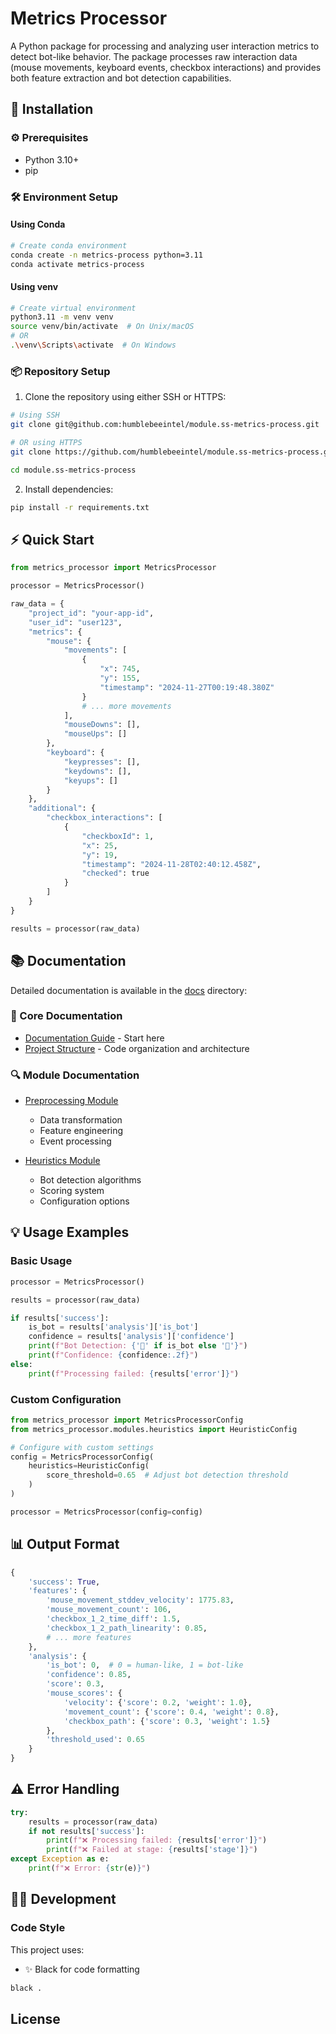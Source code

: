 # Metrics Processor

A Python package for processing and analyzing user interaction metrics to detect bot-like behavior. The package processes raw interaction data (mouse movements, keyboard events, checkbox interactions) and provides both feature extraction and bot detection capabilities.

## 🚀 Installation

### ⚙️ Prerequisites

- Python 3.10+
- pip

### 🛠️ Environment Setup

#### Using Conda

```bash
# Create conda environment
conda create -n metrics-process python=3.11
conda activate metrics-process
```

#### Using venv

```bash
# Create virtual environment
python3.11 -m venv venv
source venv/bin/activate  # On Unix/macOS
# OR
.\venv\Scripts\activate  # On Windows
```

### 📦 Repository Setup

1. Clone the repository using either SSH or HTTPS:

```bash
# Using SSH
git clone git@github.com:humblebeeintel/module.ss-metrics-process.git

# OR using HTTPS
git clone https://github.com/humblebeeintel/module.ss-metrics-process.git

cd module.ss-metrics-process
```

2. Install dependencies:

```bash
pip install -r requirements.txt
```

## ⚡ Quick Start

```python
from metrics_processor import MetricsProcessor

processor = MetricsProcessor()

raw_data = {
    "project_id": "your-app-id",
    "user_id": "user123",
    "metrics": {
        "mouse": {
            "movements": [
                {
                    "x": 745,
                    "y": 155,
                    "timestamp": "2024-11-27T00:19:48.380Z"
                }
                # ... more movements
            ],
            "mouseDowns": [],
            "mouseUps": []
        },
        "keyboard": {
            "keypresses": [],
            "keydowns": [],
            "keyups": []
        }
    },
    "additional": {
        "checkbox_interactions": [
            {
                "checkboxId": 1,
                "x": 25,
                "y": 19,
                "timestamp": "2024-11-28T02:40:12.458Z",
                "checked": true
            }
        ]
    }
}

results = processor(raw_data)
```

## 📚 Documentation

Detailed documentation is available in the [docs](docs) directory:

### 📖 Core Documentation

- [Documentation Guide](docs/README.md) - Start here
- [Project Structure](docs/structure.md) - Code organization and architecture

### 🔍 Module Documentation

- [Preprocessing Module](docs/modules/preprocessing/README.md)
    - Data transformation
    - Feature engineering
    - Event processing

- [Heuristics Module](docs/modules/heuristics/README.md)
    - Bot detection algorithms
    - Scoring system
    - Configuration options

## 💡 Usage Examples

### Basic Usage

```python
processor = MetricsProcessor()

results = processor(raw_data)

if results['success']:
    is_bot = results['analysis']['is_bot']
    confidence = results['analysis']['confidence']
    print(f"Bot Detection: {'🤖' if is_bot else '👤'}")
    print(f"Confidence: {confidence:.2f}")
else:
    print(f"Processing failed: {results['error']}")
```

### Custom Configuration

```python
from metrics_processor import MetricsProcessorConfig
from metrics_processor.modules.heuristics import HeuristicConfig

# Configure with custom settings
config = MetricsProcessorConfig(
    heuristics=HeuristicConfig(
        score_threshold=0.65  # Adjust bot detection threshold
    )
)

processor = MetricsProcessor(config=config)
```

## 📊 Output Format

```python
{
    'success': True,
    'features': {
        'mouse_movement_stddev_velocity': 1775.83,
        'mouse_movement_count': 106,
        'checkbox_1_2_time_diff': 1.5,
        'checkbox_1_2_path_linearity': 0.85,
        # ... more features
    },
    'analysis': {
        'is_bot': 0,  # 0 = human-like, 1 = bot-like
        'confidence': 0.85,
        'score': 0.3,
        'mouse_scores': {
            'velocity': {'score': 0.2, 'weight': 1.0},
            'movement_count': {'score': 0.4, 'weight': 0.8},
            'checkbox_path': {'score': 0.3, 'weight': 1.5}
        },
        'threshold_used': 0.65
    }
}
```

## ⚠️ Error Handling

```python
try:
    results = processor(raw_data)
    if not results['success']:
        print(f"❌ Processing failed: {results['error']}")
        print(f"❌ Failed at stage: {results['stage']}")
except Exception as e:
    print(f"❌ Error: {str(e)}")
```

## 👨‍💻 Development

### Code Style

This project uses:

- ✨ Black for code formatting

```bash
black .
```

## License
